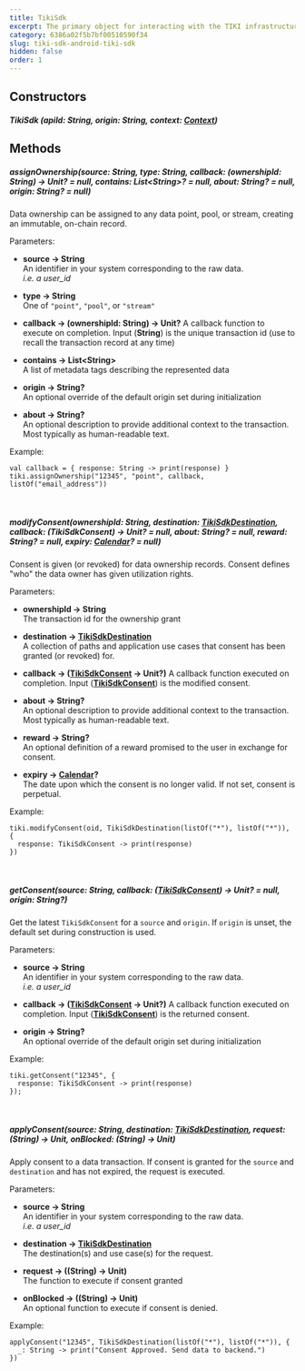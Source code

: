 ```yaml
---
title: TikiSdk
excerpt: The primary object for interacting with the TIKI infrastructure. Use `TikiSdk` to assign ownership, modify, and apply consent.
category: 6386a02f5b7bf00510590f34
slug: tiki-sdk-android-tiki-sdk
hidden: false
order: 1
---
```


## Constructors

##### TikiSdk (apiId: String, origin: String, context: [Context](https://developer.android.com/reference/android/content/Context))

## Methods

##### assignOwnership(source: String, type: String, callback: (ownershipId: String) &#8594; Unit? = null, contains: List&lt;String>? = null, about: String? = null, origin: String? = null)
Data ownership can be assigned to any data point, pool, or stream, creating an immutable, on-chain record.  

Parameters:
- **source &#8594; String**  
An identifier in your system corresponding to the raw data.  
_i.e. a user_id_


- **type &#8594; String**  
One of `"point"`, `"pool"`, or `"stream"`


- **callback &#8594; (ownershipId: String) &#8594; Unit?**
A callback function to execute on completion. Input (**String**) is the unique transaction id (use to recall the transaction record at any time)


- **contains &#8594; List&lt;String>**  
A list of metadata tags describing the represented data


- **origin &#8594; String?**  
An optional override of the default origin set during initialization


- **about &#8594; String?**  
An optional description to provide additional context to the transaction. Most typically as human-readable text.

Example:

```
val callback = { response: String -> print(response) }
tiki.assignOwnership("12345", "point", callback, listOf("email_address"))
```

&nbsp;

##### modifyConsent(ownershipId: String, destination: [TikiSdkDestination](tiki-sdk-android-tiki-sdk-destination), callback: (TikiSdkConsent) -> Unit? = null, about: String? = null, reward: String? = null, expiry: [Calendar](https://developer.android.com/reference/kotlin/java/util/Calendar.html)? = null) 
Consent is given (or revoked) for data ownership records. Consent defines "who" the data owner has given utilization rights.

Parameters:
- **ownershipId &#8594; String**  
The transaction id for the ownership grant


- **destination &#8594; [TikiSdkDestination](tiki-sdk-android-tiki-sdk-destination)**  
A collection of paths and application use cases that consent has been granted (or revoked) for.


- **callback &#8594; ([TikiSdkConsent](tiki-sdk-android-tiki-sdk-consent) &#8594; Unit?)**
A callback function executed on completion. Input (**[TikiSdkConsent](tiki-sdk-android-tiki-sdk-consent)**) is the modified consent.


- **about &#8594; String?**  
An optional description to provide additional context to the transaction. Most typically as human-readable text.


- **reward &#8594; String?**  
An optional definition of a reward promised to the user in exchange for consent.


- **expiry &#8594; [Calendar](https://developer.android.com/reference/kotlin/java/util/Calendar.html)?**  
The date upon which the consent is no longer valid. If not set, consent is perpetual.

Example:
```
tiki.modifyConsent(oid, TikiSdkDestination(listOf("*"), listOf("*")), { 
  response: TikiSdkConsent -> print(response) 
})
```

&nbsp;

##### getConsent(source: String, callback: ([TikiSdkConsent](tiki-sdk-android-tiki-sdk-consent)) -> Unit? = null, origin: String?)  
Get the latest `TikiSdkConsent` for a `source` and `origin`. If `origin` is unset, the default set during construction is used.

Parameters:
- **source &#8594; String**  
  An identifier in your system corresponding to the raw data.  
  _i.e. a user_id_


- **callback &#8594; ([TikiSdkConsent](tiki-sdk-android-tiki-sdk-consent) &#8594; Unit?)**
  A callback function executed on completion. Input (**[TikiSdkConsent](tiki-sdk-android-tiki-sdk-consent)**) is the returned consent.


- **origin &#8594; String?**  
An optional override of the default origin set during initialization

Example:
```
tiki.getConsent("12345", {
  response: TikiSdkConsent -> print(response)
});
```

&nbsp;

##### applyConsent(source: String, destination: [TikiSdkDestination](tiki-sdk-android-tiki-sdk-destination), request: (String) &#8594; Unit, onBlocked: (String) &#8594; Unit) 
Apply consent to a data transaction. If consent is granted for the `source` and `destination` and has not expired, the request is executed.

Parameters:
- **source &#8594; String**  
An identifier in your system corresponding to the raw data.  
_i.e. a user_id_


- **destination &#8594; [TikiSdkDestination](tiki-sdk-android-tiki-sdk-destination)**  
The destination(s) and use case(s) for the request.


- **request &#8594; ((String) &#8594; Unit)**  
The function to execute if consent granted


- **onBlocked &#8594; ((String) &#8594; Unit)**  
An optional function to execute if consent is denied.


Example:
```
applyConsent("12345", TikiSdkDestination(listOf("*"), listOf("*")), { 
  _: String -> print("Consent Approved. Send data to backend.")
})
```